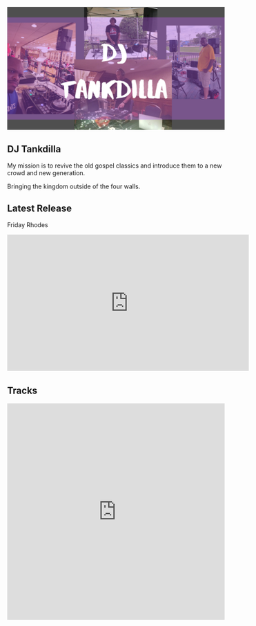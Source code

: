 <!-- Global site tag (gtag.js) - Google Analytics -->
<script async src="https://www.googletagmanager.com/gtag/js?id=UA-45238123-6"></script>
<script>
  window.dataLayer = window.dataLayer || [];
  function gtag(){dataLayer.push(arguments);}
  gtag('js', new Date());

  gtag('config', 'UA-45238123-6');
</script>

<script src="fb.js" type="text/javascript"></script>
<noscript>
  <img height="1" width="1" style="display:none"
       src="https://www.facebook.com/tr?id=546847986238732&ev=PageView&noscript=1"/>
</noscript>

![DJ Tankdilla](/photos/20200120_095033_0000.png)

## DJ Tankdilla

My mission is to revive the old gospel classics and introduce them to a new crowd and new generation.

Bringing the kingdom outside of the four walls.

## Latest Release

Friday Rhodes

<iframe width="560" height="315" src="https://www.youtube.com/embed/OVxM7WG9LSQ" frameborder="0" allow="accelerometer; autoplay; clipboard-write; encrypted-media; gyroscope; picture-in-picture" allowfullscreen></iframe>

## Tracks

<iframe width="100%" height="500" scrolling="no" frameborder="no" allow="autoplay" src="https://w.soundcloud.com/player/?url=https%3A//api.soundcloud.com/playlists/975345097&color=%23ff5500&auto_play=false&hide_related=false&show_comments=true&show_user=true&show_reposts=false&show_teaser=true&visual=true"></iframe>
